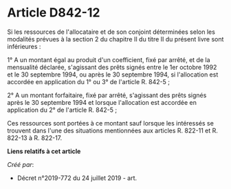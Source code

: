 # Article D842-12

Si les ressources de l'allocataire et de son conjoint déterminées selon les modalités prévues à la section 2 du chapitre II
du titre II du présent livre sont inférieures :

1° A un montant égal au produit d'un coefficient, fixé par arrêté, et de la mensualité déclarée, s'agissant des prêts signés
entre le 1er octobre 1992 et le 30 septembre 1994, ou après le 30 septembre 1994, si l'allocation est accordée en application
du 1° ou 3° de l'article R. 842-5 ;

2° A un montant forfaitaire, fixé par arrêté, s'agissant des prêts signés après le 30 septembre 1994 et lorsque l'allocation
est accordée en application du 2° de l'article R. 842-5 ;

Ces ressources sont portées à ce montant sauf lorsque les intéressés se trouvent dans l'une des situations mentionnées aux
articles R. 822-11 et R. 822-13 à R. 822-17.

**Liens relatifs à cet article**

_Créé par_:

  - Décret n°2019-772 du 24 juillet 2019 - art.
